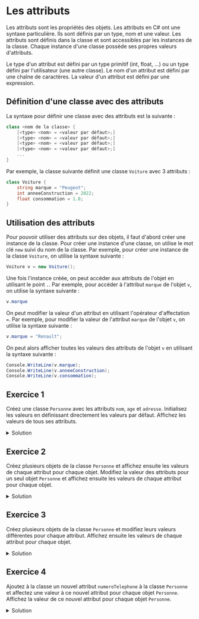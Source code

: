 # Les attributs

Les attributs sont les propriétés des objets. Les attributs en C# ont une syntaxe particulière. Ils sont définis par un type, nom et une valeur. Les attributs sont définis dans la classe et sont accessibles par les instances de la classe. Chaque instance d'une classe possède ses propres valeurs d'attributs. 

Le type d'un attribut est défini par un type primitif (int, float,  ...) ou un type défini par l'utilisateur (une autre classe). Le nom d'un attribut est défini par une chaîne de caractères. La valeur d'un attribut est défini par une expression.

## Définition d'une classe avec des attributs

La syntaxe pour définir une classe avec des attributs est la suivante :

```csharp
class <nom de la classe> {
    [<type> <nom> = <valeur par défaut>;] 
    [<type> <nom> = <valeur par défaut>;] 
    [<type> <nom> = <valeur par défaut>;] 
    [<type> <nom> = <valeur par défaut>;] 
    ...
}
```

Par exemple, la classe suivante définit une classe `Voiture` avec 3 attributs :

```csharp
class Voiture {
    string marque = "Peugeot";
    int anneeConstruction = 2022;
    float consommation = 1.8;
}
```

## Utilisation des attributs

Pour pouvoir utiliser des attributs sur des objets, il faut d'abord créer une instance de la classe. Pour créer une instance d'une classe, on utilise le mot clé `new` suivi du nom de la classe. Par exemple, pour créer une instance de la classe `Voiture`, on utilise la syntaxe suivante :

```csharp
Voiture v = new Voiture();
```

Une fois l'instance créée, on peut accéder aux attributs de l'objet en utilisant le point `.`. Par exemple, pour accéder à l'attribut `marque` de l'objet `v`, on utilise la syntaxe suivante :

```csharp
v.marque
```

On peut modifier la valeur d'un attribut en utilisant l'opérateur d'affectation `=`. Par exemple, pour modifier la valeur de l'attribut `marque` de l'objet `v`, on utilise la syntaxe suivante :

```csharp
v.marque = "Renault";
```

On peut alors afficher toutes les valeurs des attributs de l'objet `v` en utilisant la syntaxe suivante :

```csharp
Console.WriteLine(v.marque);
Console.WriteLine(v.anneeConstruction);
Console.WriteLine(v.consommation);
```




## Exercice 1

Créez une classe ```Personne``` avec les attributs ```nom```, ```age``` et ```adresse```. Initialisez les valeurs en définissant directement les valeurs par défaut. Affichez les valeurs de tous ses attributs.


<details>
	<summary>Solution</summary>

```csharp
class Personne {
    string nom = "Dupont";
    int age = 20;
    string adresse = "1 rue de la paix";
}
Personne p = new Personne();
Console.WriteLine(p.nom);
Console.WriteLine(p.age);
Console.WriteLine(p.adresse);
```

</details>

## Exercice 2

Créez plusieurs objets de la classe ```Personne``` et affichez ensuite les valeurs de chaque attribut pour chaque objet. Modifiez la valeur des attributs pour un seul objet ```Personne``` et affichez ensuite les valeurs de chaque attribut pour chaque objet.

<details>
    <summary>Solution</summary>

```csharp
class Personne {
    string nom = "Dupont";
    int age = 20;
    string adresse = "1 rue de la paix";
}
Personne p1 = new Personne();
Personne p2 = new Personne();
Personne p3 = new Personne();
Console.WriteLine(p1.nom);
Console.WriteLine(p1.age);
Console.WriteLine(p1.adresse);
Console.WriteLine(p2.nom);
Console.WriteLine(p2.age);
Console.WriteLine(p2.adresse);
Console.WriteLine(p3.nom);
Console.WriteLine(p3.age);
Console.WriteLine(p3.adresse);
p1.nom = "Dupond";
p1.age = 30;
p1.adresse = "2 rue de la paix";
Console.WriteLine(p1.nom);
Console.WriteLine(p1.age);
Console.WriteLine(p1.adresse);
Console.WriteLine(p2.nom);
Console.WriteLine(p2.age);
Console.WriteLine(p2.adresse);
Console.WriteLine(p3.nom);
Console.WriteLine(p3.age);
Console.WriteLine(p3.adresse);
```

On peut remarquer que les valeurs des attributs de l'objet ```p2``` et ```p3``` n'ont pas été modifiées.

</details>


## Exercice 3

Créez plusieurs objets de la classe ```Personne``` et modifiez leurs valeurs différentes pour chaque attribut. Affichez ensuite les valeurs de chaque attribut pour chaque objet.

<details>
    <summary>Solution</summary>

```csharp
class Personne {
    string nom = "Dupont";
    int age = 20;
    string adresse = "1 rue de la paix";
}
Personne p1 = new Personne();
Personne p2 = new Personne();
Personne p3 = new Personne();
p1.nom = "Dupond";
p1.age = 30;
p1.adresse = "2 rue de la paix";
p2.nom = "Durand";
p2.age = 40;
p2.adresse = "3 rue de la paix";
p3.nom = "Martin";
p3.age = 50;
p3.adresse = "4 rue de la paix";

Console.WriteLine(p1.nom);
Console.WriteLine(p1.age);
Console.WriteLine(p1.adresse);
Console.WriteLine(p2.nom);
Console.WriteLine(p2.age);
Console.WriteLine(p2.adresse);
Console.WriteLine(p3.nom);
Console.WriteLine(p3.age);
Console.WriteLine(p3.adresse);
```

</details>

## Exercice 4

Ajoutez à la classe un nouvel attribut ```numeroTelephone``` à la classe ```Personne``` et affectez une valeur à ce nouvel attribut pour chaque objet ```Personne```. Affichez la valeur de ce nouvel attribut pour chaque objet ```Personne```.

<details>
    <summary>Solution</summary>

```csharp
class Personne {
    string nom = "Dupont";
    int age = 20;
    string adresse = "1 rue de la paix";
    string numeroTelephone = "0123456789";
}
Personne p1 = new Personne();
Personne p2 = new Personne();
Personne p3 = new Personne();
p1.nom = "Dupond";
p1.age = 30;
p1.adresse = "2 rue de la paix";
p1.numeroTelephone = "0123456788";
p2.nom = "Durand";
p2.age = 40;
p2.adresse = "3 rue de la paix";
p2.numeroTelephone = "0123456787";
p3.nom = "Martin";
p3.age = 50;
p3.adresse = "4 rue de la paix";
p3.numeroTelephone = "0123456786";
Console.WriteLine(p1.numeroTelephone);
Console.WriteLine(p2.numeroTelephone);
Console.WriteLine(p3.numeroTelephone);
``` 

## Exercice 5

Créez une classe ```Adresse``` avec les attributs ```numeroRue```, ```nomRue``` et ```codePostal```.
Créez une classe ```Personne``` avec les attributs ```nom```, ```age``` et ```adresse``` (de type ```Adresse```). Initialisez les valeurs en utilisant le constructeur.
Créez plusieurs objets de la classe ```Personne``` avec des valeurs différentes pour chaque propriété.
Affichez ensuite les valeurs de chaque propriété pour chaque objet ```Personne```, y compris les propriétés de l'objet ```Adresse``` associé.
Modifiez la valeur d'une des propriétés de l'objet ```Adresse``` associé à un objet ```Personne``` et affichez à nouveau les détails pour cet objet ```Personne```.

<details>
    <summary>Solution</summary>

```csharp
class Adresse {
    int numeroRue;
    string nomRue;
    string codePostal;
}

class Personne {
    string nom;
    int age;
    Adresse adresse;
}

Adresse a1 = new Adresse();
a1.numeroRue = 1;
a1.nomRue = "rue de la paix";
a1.codePostal = "75000";

Personne p1 = new Personne();
p1.nom = "Dupont";
p1.age = 20;
p1.adresse = a1;

Console.WriteLine(p1.nom);
Console.WriteLine(p1.age);
Console.WriteLine(p1.adresse.numeroRue);
Console.WriteLine(p1.adresse.nomRue);
Console.WriteLine(p1.adresse.codePostal);

a1.numeroRue = 2;

Console.WriteLine(p1.nom);
Console.WriteLine(p1.age);
Console.WriteLine(p1.adresse.numeroRue);
Console.WriteLine(p1.adresse.nomRue);
Console.WriteLine(p1.adresse.codePostal);
```

</details>

## Exercice 6

Créez une classe ```Client``` avec les attributs ```nom```, ```prenom``` et ```adresse``` (de type ```Adresse```). Créez une classe ```CompteBancaire``` avec les attributs ```numeroCompte```, ```solde``` et ```client``` (de type ```Client```). Créez un ```Client``` et plusieurs ```CompteBancaire``` associé à ce client.  Affichez les détails de chaque compte bancaire, y compris le numéro de rue de l'adresse du client du compte.

<details>
    <summary>Solution</summary>

```csharp
class Adresse {
    int numeroRue;
    string nomRue;
    string codePostal;
}

class Client {
    string nom;
    string prenom;
    Adresse adresse;
}

class CompteBancaire {
    string numeroCompte;
    double solde;
    Client client;
}

Adresse a1 = new Adresse();
a1.numeroRue = 1;
a1.nomRue = "rue de la paix";
a1.codePostal = "75000";

Client c1 = new Client();
c1.nom = "Dupont";
c1.prenom = "Jean";
c1.adresse = a1;

CompteBancaire cb1 = new CompteBancaire();
cb1.numeroCompte = "123456789";
cb1.solde = 1000;
cb1.client = c1;

CompteBancaire cb2 = new CompteBancaire();
cb2.numeroCompte = "987654321";
cb2.solde = 2000;
cb2.client = c1;

Console.WriteLine(cb1.numeroCompte);
Console.WriteLine(cb1.solde);
Console.WriteLine(cb1.client.nom);
Console.WriteLine(cb1.client.prenom);
Console.WriteLine(cb1.client.adresse.numeroRue);
Console.WriteLine(cb1.client.adresse.nomRue);
Console.WriteLine(cb1.client.adresse.codePostal);

Console.WriteLine(cb2.numeroCompte);
Console.WriteLine(cb2.solde);
Console.WriteLine(cb2.client.nom);
Console.WriteLine(cb2.client.prenom);
Console.WriteLine(cb2.client.adresse.numeroRue);
Console.WriteLine(cb2.client.adresse.nomRue);
Console.WriteLine(cb2.client.adresse.codePostal);
```

</details>